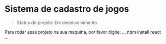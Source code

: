 # Sistema de cadastro de jogos

>Status do projeto: Em desenvolvimento

Para rodar esse projeto na sua maquina, por favor digite:
...
npm install react
...
